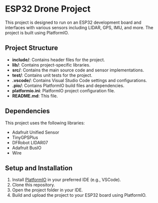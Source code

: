 # ESP32 Drone Project

This project is designed to run on an ESP32 development board and interfaces with various sensors including LIDAR, GPS, IMU, and more. The project is built using PlatformIO.

## Project Structure
- **include/**: Contains header files for the project.
- **lib/**: Contains project-specific libraries.
- **src/**: Contains the main source code and sensor implementations.
- **test/**: Contains unit tests for the project.
- **.vscode/**: Contains Visual Studio Code settings and configurations.
- **.pio/**: Contains PlatformIO build files and dependencies.
- **platformio.ini**: PlatformIO project configuration file.
- **README.md**: This file.

## Dependencies

This project uses the following libraries:
- Adafruit Unified Sensor
- TinyGPSPlus
- DFRobot LIDAR07
- Adafruit BusIO
- Wire

## Setup and Installation

1. Install [PlatformIO](https://platformio.org/) in your preferred IDE (e.g., VSCode).
2. Clone this repository.
3. Open the project folder in your IDE.
4. Build and upload the project to your ESP32 board using PlatformIO.

